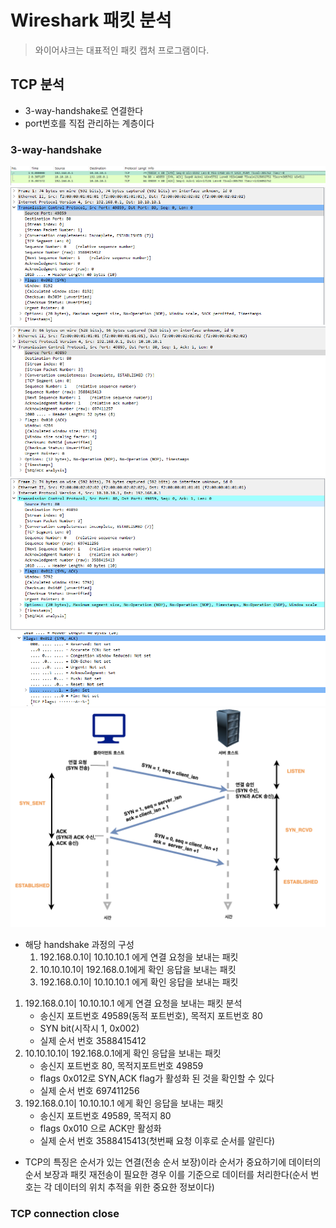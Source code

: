 # Wireshark 패킷 분석

> 와이어샤크는 대표적인 패킷 캡처 프로그램이다.


## TCP 분석

- 3-way-handshake로 연결한다
- port번호를 직접 관리하는 계층이다

### 3-way-handshake
![handshake1](images/3-way-handshake-1.png)
![handshake2](images/3-way-handshake-2.png)
![handshake3](images/3-way-handshake-3.png)
![handshake4](images/3-way-handshake-4.png)
![handshake5](images/3-way-handshake-5.png)
![handshake6](images/3-way-handshake-6.png)
- 해당 handshake 과정의 구성
    1. 192.168.0.1이 10.10.10.1 에게 연결 요청을 보내는 패킷
    2. 10.10.10.1이 192.168.0.1에게 확인 응답을 보내는 패킷
    3. 192.168.0.1이 10.10.10.1 에게 확인 응답을 보내는 패킷

1. 192.168.0.1이 10.10.10.1 에게 연결 요청을 보내는 패킷 분석
    - 송신지 포트번호 49589(동적 포트번호), 목적지 포트번호 80
    - SYN bit(시작시 1, 0x002)
    - 실제 순서 번호 3588415412
2. 10.10.10.1이 192.168.0.1에게 확인 응답을 보내는 패킷
    - 송신지 포트번호 80, 목적지포트번호 49859
    - flags 0x012로 SYN,ACK flag가 활성화 된 것을 확인할 수 있다
    - 실제 순서 번호 697411256
3. 192.168.0.1이 10.10.10.1 에게 확인 응답을 보내는 패킷
    - 송신지 포트번호 49589, 목적지 80
    - flags 0x010 으로 ACK만 활성화
    - 실제 순서 번호 3588415413(첫번째 요청 이후로 순서를 알린다)

- TCP의 특징은 순서가 있는 연결(전송 순서 보장)이라 순서가 중요하기에 데이터의 순서 보장과 패킷 재전송이 필요한 경우 이를 기준으로 데이터를 처리한다(순서 번호는 각 데이터의 위치 추적을 위한 중요한 정보이다)

### TCP connection close

